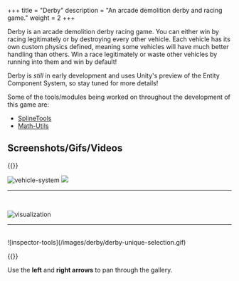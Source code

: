 +++
title = "Derby"
description = "An arcade demolition derby and racing game."
weight = 2
+++

Derby is an arcade demolition derby racing game. You can either win by racing legitimately or by 
destroying every other vehicle. Each vehicle has its own custom physics defined, meaning some vehicles
will have much better handling than others. Win a race legitimately or waste other vehicles by 
running into them and win by default!

Derby is *still* in early development and uses Unity's preview of the Entity Component System, 
so stay tuned for more details!

Some of the tools/modules being worked on throughout the development of this game are:

* [SplineTools](https://github.com/psuong/SplineTools)
* [Math-Utils](https://github.com/psuong/math-utils)

## Screenshots/Gifs/Videos ##

{{<revealjs progress="true" theme="simple" center=false defaultTiming="10" controls="true">}}

![vehicle-system](/images/derby/ECSVehicleSystem.gif)
<img src="/images/derby/ECSVehicleSystem.gif">

---

<br>

![visualization](/images/derby/ECSVehicleSystemTrimmedVisualization.gif)

---

<br>
![inspector-tools](/images/derby/derby-unique-selection.gif)

{{</revealjs>}}


Use the **left** and **right arrows** to pan through the gallery.
